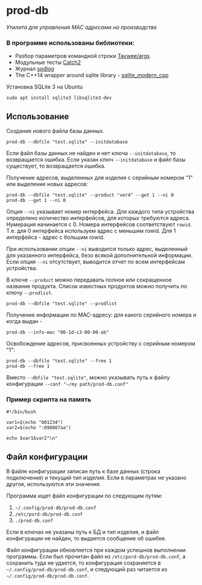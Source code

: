 # prod-db
_Утилита для управления MAC адресами на производстве_

### В программе использованы библиотеки:

- Разбор параметров командной строки [Taywee/args](https://github.com/Taywee/args)
- Модульные тесты [Catch2](https://github.com/catchorg/Catch2)
- Журнал [spdlog](https://github.com/gabime/spdlog)
- The C++14 wrapper around sqlite library - [sqlite_modern_cpp](https://github.com/SqliteModernCpp/sqlite_modern_cpp)

Установка SQLite 3 на Ubuntu
```shell
sudo apt install sqlite3 libsqlite3-dev
```

## Использование

Создание нового файла базы данных.
```shell
prod-db --dbfile "test.sqlite" --initdatabase
```
Если файл базы данных не найден и нет ключа `--initdatabase`, то возвращается ошибка.
Если указан ключ `--initdatabase` и файл базы существует, то возвращается ошибка.

Получение адресов, выделенных для изделия с серийным номером "1" или выделение новых адресов:
```shell
prod-db --dbfile "test.sqlite" --product "ver4" --get 1 --ni 0
prod-db --get 1 --ni 0
```
Опция `--ni` указывает номер интерфейса. Для каждого типа устройства определено количество интерфейсов, для которых требуются адреса. Нумерация начинается с 0. Номера интерфейсов соответствуют `rowid`. Т.е. для 0 интерфейса используем адрес с меньшим rowid. Для 1 интерфейса - адрес с большим rowid.

При использовании опции `--ni` выводится только адрес, выделенный для указанного интерфейса, безо всякой дополнительной информации. Если опция `--ni` отсутствует, выводится отчет по всем интерфейсам устройства.

В ключе `--product` можно передавать полное или сокращенное название продукта.
Список известных продуктов можно получить по ключу `--prodlist`.
```shell
prod-db --dbfile "test.sqlite" --prodlist
```

Получение информации по MAC-адресу: для какого серийного номера и когда выдан -
```shell
prod-db --info-mac "00-1d-c3-00-00-ab"
```

Освобождение адресов, присвоенных устройству c серийным номером "1":
```shell
prod-db --dbfile "test.sqlite" --free 1
prod-db --free 1
```

Вместо `--dbfile "test.sqlite"`, можно указывать путь к файлу конфигурации `--conf "~/my path/prod-db.conf"`

### Пример скрипта на память

```shell
#!/bin/bush

var1=$(echo "001234")
var2=$(echo ":090807aa")

echo $var1$var2"\n"
```

## Файл конфигурации

В файле конфигурации записан путь к базе данных (строка подключения) и текущий тип изделия. Если в параметрах не указано другое, используются эти значения.

Программа ищет файл конфигурации по следующим путям:
1. `~/.config/prod-db/prod-db.conf`
1. `/etc/pord-db/prod-db.conf`
1. `./prod-db.conf`

Если в ключах не указаны путь к БД и тип изделия, и файл конфигурации не найден, то выдается сообщение об ошибке.

Файл конфигурации обновляется при каждом успешнов выполнении программы. Если был прочитан файл из `/etc/pord-db/prod-db.conf`, а сохранить туда не удается, то конфигурация сохраняется в `~/.config/prod-db/prod-db.conf`, и следующий раз читается из `~/.config/prod-db/prod-db.conf`.




